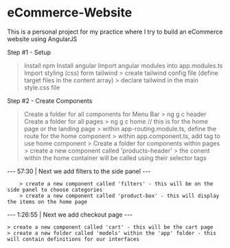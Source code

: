 # eCommerce-Website
This is a personal project for my practice where I try to build an eCommerce website using AngularJS

Step #1 - Setup
> Install npm
> Install angular
> Import angular modules into app.modules.ts
> Import styling (css) form tailwind
    > create tailwind config file (define target files in the content array)
    > declare tailwind in the main style.css file

Step #2 - Create Components
> Create a folder for all components
> for Menu Bar
    > ng g c header
> Create a folder for all pages
    > ng g c home // this is for the home page or the landing page
    > within app-routing.module.ts, define the route for the home component
    > within app.component.ts, add <router-outlet> tag to use home component
    > Create a folder for components within pages
        > create a new component called 'products-header'
        > the conent within the home container will be called using their selector tags

--- 57:30 | Next we add filters to the side panel ---
    
        > create a new component called 'filters' - this will be on the side panel to choose categories
        > create a new component called 'product-box' - this will display the items on the home page

--- 1:26:55 | Next we add checkout page ---

    > create a new component called 'cart' - this will be the cart page
    > create a new folder called 'models' within the 'app' folder - this will contain definitions for our interfaces